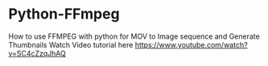 # Python-FFmpeg
How to use FFMPEG with python for MOV to Image sequence and Generate Thumbnails
Watch Video tutorial here https://www.youtube.com/watch?v=SC4cZzqJhAQ

